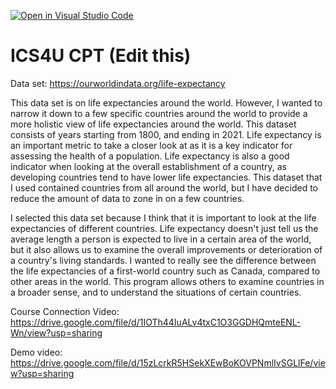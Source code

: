 [![Open in Visual Studio Code](https://classroom.github.com/assets/open-in-vscode-c66648af7eb3fe8bc4f294546bfd86ef473780cde1dea487d3c4ff354943c9ae.svg)](https://classroom.github.com/online_ide?assignment_repo_id=9711292&assignment_repo_type=AssignmentRepo)
# ICS4U CPT (Edit this)

Data set: https://ourworldindata.org/life-expectancy

This data set is on life expectancies around the world. However, I wanted to narrow it down to a few specific countries around the world to provide a more holistic view of life expectancies around the world. This dataset consists of years starting from 1800, and ending in 2021. Life expectancy is an important metric to take a closer look at as it is a key indicator for assessing the health of a population. Life expectancy is also a good indicator when looking at the overall establishment of a country, as developing countries tend to have lower life expectancies. This dataset that I used contained countries from all around the world, but I have decided to reduce the amount of data to zone in on a few countries. 

I selected this data set because I think that it is important to look at the life expectancies of different countries. Life expectancy doesn't just tell us the average length a person is expected to live in a certain area of the world, but it also allows us to examine the overall improvements or deterioration of a country's living standards. I wanted to really see the difference between the life expectancies of a first-world country such as Canada, compared to other areas in the world. This program allows others to examine countries in a broader sense, and to understand the situations of certain countries.

Course Connection Video: https://drive.google.com/file/d/1IOTh44IuALv4txC1O3GGDHQmteENL-Wn/view?usp=sharing

Demo video: https://drive.google.com/file/d/15zLcrkR5HSekXEwBoKOVPNmlIvSGLlFe/view?usp=sharing
